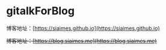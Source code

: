 # gitalkForBlog
博客地址：[https://siaimes.github.io](https://siaimes.github.io)

~~博客地址：[https://blog.siaimes.me](https://blog.siaimes.me)~~
